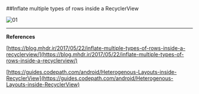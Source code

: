 ##Inflate multiple types of rows inside a RecyclerView

![01](https://raw.githubusercontent.com/mhdr/AndroidSamples/master/087/images/01.png  "01")

***

**References**

[https://blog.mhdr.ir/2017/05/22/inflate-multiple-types-of-rows-inside-a-recyclerview/](https://blog.mhdr.ir/2017/05/22/inflate-multiple-types-of-rows-inside-a-recyclerview/) 

[https://guides.codepath.com/android/Heterogenous-Layouts-inside-RecyclerView](https://guides.codepath.com/android/Heterogenous-Layouts-inside-RecyclerView) 

